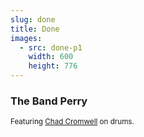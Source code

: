```yaml
---
slug: done
title: Done
images:
  - src: done-p1
    width: 600
    height: 776
---
```

### The Band Perry

<div data-player="4emYaDbaJ8w"></div>

<small>Featuring [Chad Cromwell](https://wikipedia.org/wiki/Chad_Cromwell "Wikipedia") on drums.</small>